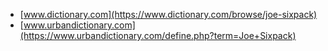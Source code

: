 * [www.dictionary.com](https://www.dictionary.com/browse/joe-sixpack)
* [www.urbandictionary.com](https://www.urbandictionary.com/define.php?term=Joe+Sixpack)
